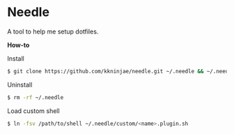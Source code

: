 # Needle

A tool to help me setup dotfiles.


**How-to**

Install

```sh
$ git clone https://github.com/kkninjae/needle.git ~/.needle && ~/.needle/setup.sh
```

Uninstall

```sh
$ rm -rf ~/.needle
```

Load custom shell

```sh
$ ln -fsv /path/to/shell ~/.needle/custom/<name>.plugin.sh
```
